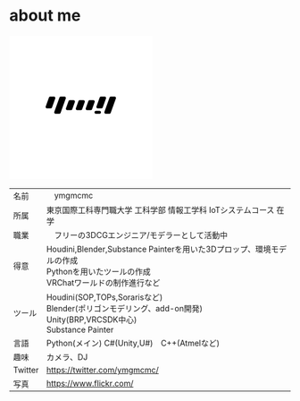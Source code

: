 # about me

<img src="img/icon.png" width="256">

|              |                                                                                                    |
| ------------ | -------------------------------------------------------------------------------------------------- |
| 名前   |　ymgmcmc                                                                   |
|所属|東京国際工科専門職大学 工科学部 情報工学科 IoTシステムコース 在学|
| 職業         | 　フリーの3DCGエンジニア/モデラーとして活動中                         |
| 得意         | Houdini,Blender,Substance Painterを用いた3Dプロップ、環境モデルの作成<br>Pythonを用いたツールの作成<br>VRChatワールドの制作進行など         |
| ツール | Houdini(SOP,TOPs,Sorarisなど)<br>Blender(ポリゴンモデリング、add-on開発)<br>Unity(BRP,VRCSDK中心)<br>Substance Painter|
| 言語         | Python(メイン) C#(Unity,U#)　C++(Atmelなど)                                                      |
| 趣味    | カメラ、DJ                                                                                      |
| Twitter      | https://twitter.com/ymgmcmc/                                                                        |         
|写真|https://www.flickr.com/|